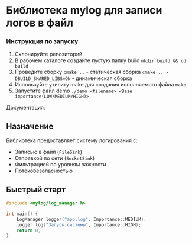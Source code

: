 # Библиотека mylog для записи логов в файл

### Инструкция по запуску

1. Склонируйте репозиторий
2. В рабочем каталоге создайте пустую папку build
```mkdir build && cd build```
3. Проведите сборку
```cmake ..``` - статическая сборка
```cmake .. -DBUILD_SHARED_LIBS=ON``` - динамическая сборка
4. Используйте утилиту make для создания исполняемого файла
```make```
5. Запустите файл demo
```./demo <filename> <Base importance(LOW/MEDIUM/HIGH)>```


Документация:

## Назначение
Библиотека предоставляет систему логирования с:
- Записью в файл (`FileSink`)
- Отправкой по сети (`SocketSink`)
- Фильтрацией по уровням важности
- Потокобезопасностью

## Быстрый старт
```cpp
#include <mylog/log_manager.h>

int main() {
    LogManager logger("app.log", Importance::MEDIUM);
    logger.log("Запуск системы", Importance::HIGH);
    return 0;
}

